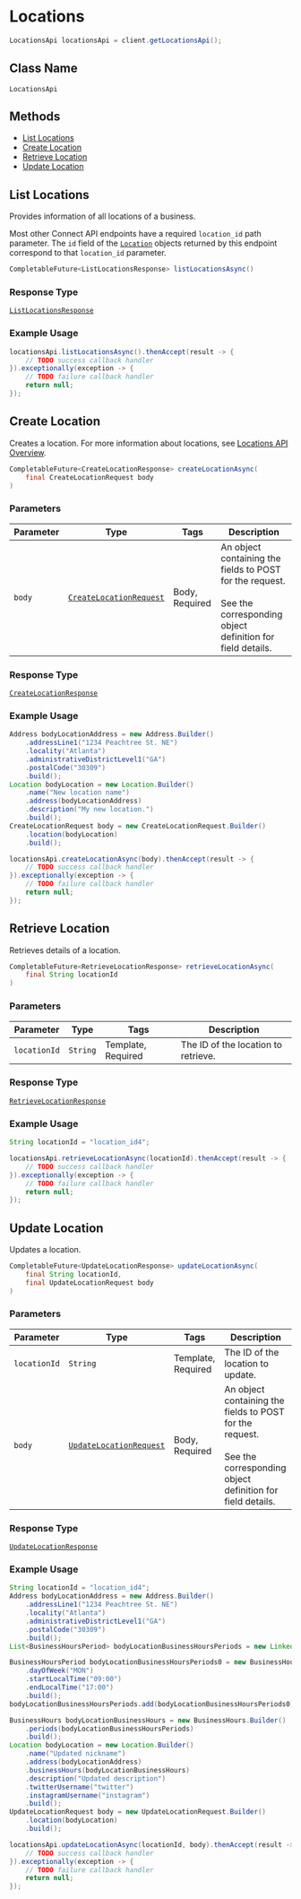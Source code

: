 # Locations

```java
LocationsApi locationsApi = client.getLocationsApi();
```

## Class Name

`LocationsApi`

## Methods

* [List Locations](/doc/locations.md#list-locations)
* [Create Location](/doc/locations.md#create-location)
* [Retrieve Location](/doc/locations.md#retrieve-location)
* [Update Location](/doc/locations.md#update-location)

## List Locations

Provides information of all locations of a business.

Most other Connect API endpoints have a required `location_id` path parameter.
The `id` field of the [`Location`](#type-location) objects returned by this
endpoint correspond to that `location_id` parameter.

```java
CompletableFuture<ListLocationsResponse> listLocationsAsync()
```

### Response Type

[`ListLocationsResponse`](/doc/models/list-locations-response.md)

### Example Usage

```java
locationsApi.listLocationsAsync().thenAccept(result -> {
    // TODO success callback handler
}).exceptionally(exception -> {
    // TODO failure callback handler
    return null;
});
```

## Create Location

Creates a location.
For more information about locations, see [Locations API Overview](https://developer.squareup.com/docs/locations-api).

```java
CompletableFuture<CreateLocationResponse> createLocationAsync(
    final CreateLocationRequest body
)
```

### Parameters

| Parameter | Type | Tags | Description |
|  --- | --- | --- | --- |
| `body` | [`CreateLocationRequest`](/doc/models/create-location-request.md) | Body, Required | An object containing the fields to POST for the request.<br><br>See the corresponding object definition for field details. |

### Response Type

[`CreateLocationResponse`](/doc/models/create-location-response.md)

### Example Usage

```java
Address bodyLocationAddress = new Address.Builder()
    .addressLine1("1234 Peachtree St. NE")
    .locality("Atlanta")
    .administrativeDistrictLevel1("GA")
    .postalCode("30309")
    .build();
Location bodyLocation = new Location.Builder()
    .name("New location name")
    .address(bodyLocationAddress)
    .description("My new location.")
    .build();
CreateLocationRequest body = new CreateLocationRequest.Builder()
    .location(bodyLocation)
    .build();

locationsApi.createLocationAsync(body).thenAccept(result -> {
    // TODO success callback handler
}).exceptionally(exception -> {
    // TODO failure callback handler
    return null;
});
```

## Retrieve Location

Retrieves details of a location.

```java
CompletableFuture<RetrieveLocationResponse> retrieveLocationAsync(
    final String locationId
)
```

### Parameters

| Parameter | Type | Tags | Description |
|  --- | --- | --- | --- |
| `locationId` | `String` | Template, Required | The ID of the location to retrieve. |

### Response Type

[`RetrieveLocationResponse`](/doc/models/retrieve-location-response.md)

### Example Usage

```java
String locationId = "location_id4";

locationsApi.retrieveLocationAsync(locationId).thenAccept(result -> {
    // TODO success callback handler
}).exceptionally(exception -> {
    // TODO failure callback handler
    return null;
});
```

## Update Location

Updates a location.

```java
CompletableFuture<UpdateLocationResponse> updateLocationAsync(
    final String locationId,
    final UpdateLocationRequest body
)
```

### Parameters

| Parameter | Type | Tags | Description |
|  --- | --- | --- | --- |
| `locationId` | `String` | Template, Required | The ID of the location to update. |
| `body` | [`UpdateLocationRequest`](/doc/models/update-location-request.md) | Body, Required | An object containing the fields to POST for the request.<br><br>See the corresponding object definition for field details. |

### Response Type

[`UpdateLocationResponse`](/doc/models/update-location-response.md)

### Example Usage

```java
String locationId = "location_id4";
Address bodyLocationAddress = new Address.Builder()
    .addressLine1("1234 Peachtree St. NE")
    .locality("Atlanta")
    .administrativeDistrictLevel1("GA")
    .postalCode("30309")
    .build();
List<BusinessHoursPeriod> bodyLocationBusinessHoursPeriods = new LinkedList<>();

BusinessHoursPeriod bodyLocationBusinessHoursPeriods0 = new BusinessHoursPeriod.Builder()
    .dayOfWeek("MON")
    .startLocalTime("09:00")
    .endLocalTime("17:00")
    .build();
bodyLocationBusinessHoursPeriods.add(bodyLocationBusinessHoursPeriods0);

BusinessHours bodyLocationBusinessHours = new BusinessHours.Builder()
    .periods(bodyLocationBusinessHoursPeriods)
    .build();
Location bodyLocation = new Location.Builder()
    .name("Updated nickname")
    .address(bodyLocationAddress)
    .businessHours(bodyLocationBusinessHours)
    .description("Updated description")
    .twitterUsername("twitter")
    .instagramUsername("instagram")
    .build();
UpdateLocationRequest body = new UpdateLocationRequest.Builder()
    .location(bodyLocation)
    .build();

locationsApi.updateLocationAsync(locationId, body).thenAccept(result -> {
    // TODO success callback handler
}).exceptionally(exception -> {
    // TODO failure callback handler
    return null;
});
```

